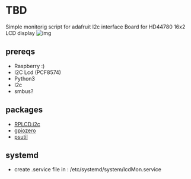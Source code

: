 # TBD
Simple monitorig script for adafruit I2c interface Board for HD44780 16x2 LCD display 
![img](https://lh3.googleusercontent.com/pw/AL9nZEWXMHWoEelCvtFAKF2J2CsNtxoc76ZDeaeM3gfG7h7WfhGQTSTiI-L2wdZjnwjHVfS0qhzHU3METutaGuyhUK4c-hSpFLvzQZ2H0WqpHaz-GxG09lgSWS19xjeffaMS3bAx6KvaWTVYJ6Yy_BwpSaiR=w1280-h576-no?authuser=0)

## prereqs
- Raspberry :) 
- I2C Lcd (PCF8574) 
- Python3
- I2c 
- smbus?

## packages 
- [RPLCD.i2c](https://rplcd.readthedocs.io/en/stable/)
- [gpiozero](https://gpiozero.readthedocs.io/en/stable/)
- [psutil](https://psutil.readthedocs.io/en/latest/)

## systemd 
-  create .service file in : /etc/systemd/system/lcdMon.service
